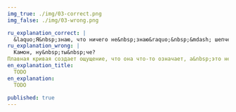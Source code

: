 ```yaml
---
img_true: ./img/03-correct.png
img_false: ./img/03-wrong.png

ru_explanation_correct: |
  &laquo;Я&nbsp;знаю, что ничего не&nbsp;знаю&raquo;&nbsp;&mdash; шепчет твой разум голосом Сократа. И&nbsp;вы&nbsp;оба правы: значения между точками неизвестны, а&nbsp;значит в&nbsp;этом случае их&nbsp;может соединять аккуратная прямая.
ru_explanation_wrong: |
  Камон, ну&nbsp;ты&nbsp;че?
Плавная кривая создает ощущение, что она что-то означает, а&nbsp;это не&nbsp;так. Ты&nbsp;же не&nbsp;знаешь, как именно менялись значения. Для нескольких точек с&nbsp;достоверными значениями выбирай простой и&nbsp;безопасный способ&nbsp;&mdash; соединяй их&nbsp;прямой линией.
en_explanation_title:
  TODO
en_explanation:
  TODO
  
published: true
---
```

